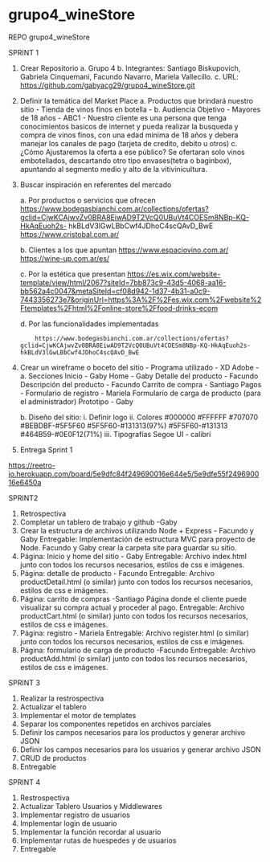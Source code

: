 # grupo4_wineStore
REPO grupo4_wineStore

SPRINT 1

1.	Crear Repositorio
      a.	Grupo 4
      b.	Integrantes: Santiago Biskupovich, Gabriela Cinquemani, Facundo Navarro, Mariela Vallecillo.
      c.	URL: https://github.com/gabyacg29/grupo4_wineStore.git
2.	Definir la temática del Market Place
      a.	Productos que brindará nuestro sitio - Tienda de vinos finos en botella -
      b.	Audiencia Objetivo - Mayores de 18 años  - ABC1 - Nuestro cliente es una persona que tenga conocimientos basicos de internet y pueda realizar la busqueda y compra de vinos finos, con una edad minima de 18 años y debera manejar los canales de pago (tarjeta de credito, debito u otros)
      c.	¿Cómo Ajustaremos la oferta a ese público? Se ofertaran solo vinos embotellados, descartando otro tipo envases(tetra o baginbox), apuntando al segmento medio y alto de la vitivinicultura.
3.	Buscar inspiración en referentes del mercado
      
      a.	Por productos o servicios que ofrecen
       https://www.bodegasbianchi.com.ar/collections/ofertas?gclid=CjwKCAjwvZv0BRA8EiwAD9T2VcQ0UBuVt4COESm8NBp-KQ-HkAqEuoh2s-        hkBLdV3lGwLBbCwf4JDhoC4scQAvD_BwE
       https://www.cristobal.com.ar/
       
      b.	Clientes a los que apuntan
      https://www.espaciovino.com.ar/
      https://wine-up.com.ar/es/
      
      c.	Por la estética que presentan
      https://es.wix.com/website-template/view/html/2067?siteId=7bb873c9-43d5-4068-aa16-bb562a4c0047&metaSiteId=cf08d942-1d37-4b31-a0c9-7443356273e7&originUrl=https%3A%2F%2Fes.wix.com%2Fwebsite%2Ftemplates%2Fhtml%2Fonline-store%2Ffood-drinks-ecom
      
      d.	Por las funcionalidades implementadas
      
            https://www.bodegasbianchi.com.ar/collections/ofertas?gclid=CjwKCAjwvZv0BRA8EiwAD9T2VcQ0UBuVt4COESm8NBp-KQ-HkAqEuoh2s-      hkBLdV3lGwLBbCwf4JDhoC4scQAvD_BwE
            
            
4.	Crear un wireframe o boceto del sitio - Programa utilizado - XD Adobe -
      a.	Secciones
                  Inicio - Gaby
            	Home - Gaby
            	Detalle del producto - Facundo
                        Descripción del producto - Facundo
            	Carrito de compra - Santiago
            	      Pagos - 
                  Formulario de registro - Mariela
            	Formulario de carga de producto (para el administrador)
                  Prototipo - Gaby
                  
                  
      b.	Diseño del sitio:
            i.	Definir logo
            ii.	Colores
                  #000000
                  #FFFFFF
                  #707070
                  #BEBDBF-#5F5F60
                  #5F5F60-#131313(97%)
                  #5F5F60-#131313
                  #464B59-#0E0F12(71%)
            iii.	Tipografías
                 Segoe UI - calibri
5.	Entrega Sprint 1

https://reetro-io.herokuapp.com/board/5e9dfc84f249690016e644e5/5e9dfe55f249690016e6450a

SPRINT2


1.	Retrospectiva
2.	Completar un tablero de trabajo y github -Gaby
3.	Crear la estructura de archivos utilizando Node + Express - Facundo y Gaby
      Entregable: Implementación de estructura MVC para proyecto de Node. Facundo y Gaby
      crear la carpeta site para guardar su sitio.
4.	Página: Inicio y home del sitio - Gaby
      Entregable: Archivo index.html junto con todos los recursos necesarios, estilos de css e imágenes.
5.	Página: detalle de producto - Facundo
      Entregable: Archivo productDetail.html (o similar) junto con todos los recursos necesarios, estilos de css e imágenes.
6.	Página: carrito de compras -Santiago
      Página donde el cliente puede visualizar su compra actual y proceder al pago. 
      Entregable: Archivo productCart.html (o similar) junto con todos los recursos necesarios, estilos de css e imágenes.
7.	Página: registro - Mariela
      Entregable: Archivo register.html (o similar) junto con todos los recursos necesarios, estilos de css e imágenes.
8.	Página: formulario de carga de producto -Facundo
      Entregable: Archivo productAdd.html (o similar) junto con todos los recursos necesarios, estilos de css e imágenes.

SPRINT 3

1. Realizar la restrospectiva
2. Actualizar el tablero
3. Implementar el motor de templates
4. Separar los componentes repetidos en archivos parciales
5. Definir los campos necesarios para los productos y generar archivo JSON
6. Definir los campos necesarios para los usuarios y generar archivo JSON
7. CRUD de productos
8. Entregable


SPRINT 4

1. Restrospectiva
2. Actualizar Tablero
  Usuarios y Middlewares
3. Implementar registro de usuarios
4. Implementar login de usuario
5. Implementar la función recordar al usuario
6. Implementar rutas de huespedes y de usuarios
7. Entregable
